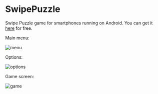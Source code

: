 # SwipePuzzle
Swipe Puzzle game for smartphones running on Android. 
You can get it [here](https://play.google.com/store/apps/details?id=com.jonasz.swipepuzzle) for free.

Main menu:

![menu](https://lh3.googleusercontent.com/ATni3LFIrvAVajzrAcppFg3lvy4FFiSdDLhgBcaXrS1vlfT1R6y1uhHOkZo9-QRjCg=h900-rw)

Options:

![options](https://lh3.googleusercontent.com/ZMD_JofoqXJIVojnssmtLmott9LyweXVce85Afm6xeSkietd_7kP99U-4o7kX2kcvf8=h900-rw)

Game screen:

![game](https://lh3.googleusercontent.com/AAaqxqTr_x6hbjrS6-DRCovOw-iWoKA89501O2vtyDNdeb8uufmiHVG8obHIHkggsSg=h900-rw)
